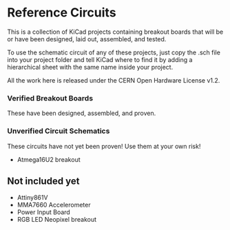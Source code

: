 # Reference Circuits

This is a collection of KiCad projects containing breakout boards that will be or have been designed, laid out, assembled, and tested. 

To use the schematic circuit of any of these projects, just copy the .sch file into your project folder and tell KiCad where to find it by adding a hierarchical sheet with the same name inside your project. 

All the work here is released under the CERN Open Hardware License v1.2. 

### Verified Breakout Boards 

These have been designed, assembled, and proven.

### Unverified Circuit Schematics

These circuits have not yet been proven! Use them at your own risk!

- Atmega16U2 breakout  

## Not included yet

- Attiny861V 
- MMA7660 Accelerometer
- Power Input Board
- RGB LED Neopixel breakout
